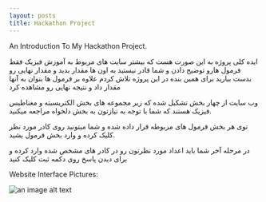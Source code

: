 ```yaml
---
layout: posts
title: Hackathon Project
---
```


An Introduction To My Hackathon Project.

   ایده کلی پروژه به این صورت هست که بیشتر سایت های مربوط به آموزش فیزیک فقط فرمول هارو توضیح دادن و شما قادر نیستید به اون ها مقدار بدید و مقدار نهایی رو بدست بیارید برای همین بنده در این پروژه تلاش کردم علاوه بر فرمول ها بتوان به آنها مقدار داد و نتیجه نهایی رو مشاهده کرد

   وب سایت از چهار بخش تشکیل شده که زیر مجموعه های بخش الکتریسیته و مغناطیس فیزیک هستند که شما با توجه به نیازتون به 
   بخش دلخواه مراجعه میکنید.
   
   توی هر بخش فرمول های مربوطه قرار داده شده و شما میتونید روی کادر مورد نظر کلیک کرده و وارد بخش فرمول بشید.

   در مرحله آخر شما باید اعداد مورد نظرتون رو در کادر های مشخص شده وارد کرده و برای دیدن پاسخ روی دکمه ثبت کلیک کنید

Website Interface Pictures:

![an image alt text]({{roozbehghazavi.github.io}}/assets/images/8.jpg)
